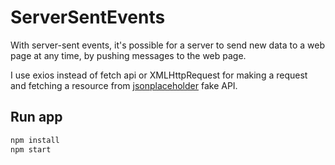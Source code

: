 # ServerSentEvents

With server-sent events, it's possible for a server to send new data to a web page at any time, by pushing messages to the web page.

I use exios instead of fetch api or XMLHttpRequest for making a request and fetching a resource from [jsonplaceholder](https://jsonplaceholder.typicode.com/) fake API.

## Run app

```bash
npm install
npm start
```

